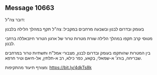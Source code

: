 ## Message 10663

דובר צה"ל:

בעומק ובדרום לבנון ובשבעה מרחבים במקביל: צה"ל תקף במהלך הלילה בלבנון

מטוסי קרב תקפו במהלך הלילה שורת מטרות טרור של ארגון הטרור חיזבאללה ברחבי לבנון.

בין המטרות שהותקפו בעומק ובדרום לבנון, מצבורי אמל"ח ותשתיות טרור במרחבים שבריחה, בורג' א-שמאלי, בקאע, כפר כילא, רב א-תלתין, אל-חיאם וטיר חרפא.

מצורף תיעוד מהתקיפות: https://bit.ly/4dkTs8k

